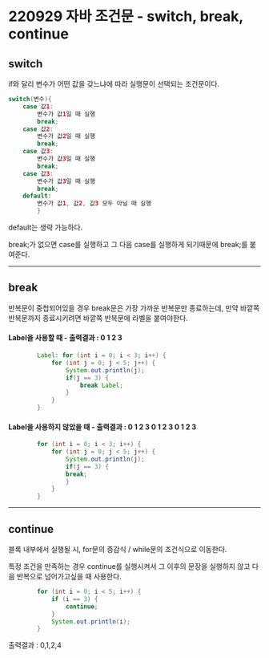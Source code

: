 # 220929 자바 조건문 - switch, break, continue

## switch

if와 달리 변수가 어떤 값을 갖느냐에 따라 실행문이 선택되는 조건문이다.

```java
switch(변수){
    case 값1:
        변수가 값1일 때 실행
        break;
    case 값2:
        변수가 값2일 때 실행
        break;
    case 값3:
        변수가 값3일 때 실행
        break;        
    case 값3:
        변수가 값3일 때 실행
        break;
    default:
        변수가 값1, 값2, 값3 모두 아닐 때 실행
        }
```

default는 생략 가능하다.

break;가 없으면 case를 실행하고 그 다음 case를 실행하게 되기때문에 break;를 붙여준다.

---

## break

반복문이 중첩되어있을 경우 break문은 가장 가까운 반복문만 종료하는데, 만약 바깥쪽 반복문까지 종료시키려면 바깥쪽 반복문에 라벨을 붙여야한다.

#### Label을 사용할 때 - 출력결과 : 0 1 2 3
```java
        Label: for (int i = 0; i < 3; i++) {
            for (int j = 0; j < 5; j++) {
                System.out.println(j);
                if(j == 3) {
                    break Label;
                }
            }
        }
```


#### Label을 사용하지 않았을 때 - 출력결과 : 0 1 2 3 0 1 2 3 0 1 2 3
```java
        for (int i = 0; i < 3; i++) {
            for (int j = 0; j < 5; j++) {
                System.out.println(j);
                if(j == 3) {
                break;
                }
            }
        }
```

---

## continue

블록 내부에서 실행될 시, for문의 증감식 / while문의 조건식으로 이동한다.

특정 조건을 만족하는 경우 continue를 실행시켜서 그 이후의 문장을 실행하지 않고 다음 반복으로 넘어가고싶을 때 사용한다.

```java
        for (int i = 0; i < 5; i++) {
            if (i == 3) {
                continue;
            }
            System.out.println(i);
        }
```

출력결과 : 0,1,2,4